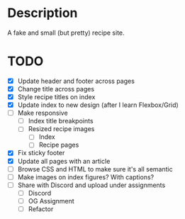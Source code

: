 # Description

A fake and small (but pretty) recipe site.

# TODO

- [X] Update header and footer across pages
- [X] Change title across pages
- [X] Style recipe titles on index
- [X] Update index to new design (after I learn Flexbox/Grid)
- [ ] Make responsive
   - [ ] Index title breakpoints
   - [ ] Resized recipe images
      - [ ] Index
      - [ ] Recipe pages
- [X] Fix sticky footer
- [X] Update all pages with an article
- [ ] Browse CSS and HTML to make sure it's all semantic
- [ ] Make images on index figures? With captions?
- [ ] Share with Discord and upload under assignments
   - [ ] Discord
   - [ ] OG Assignment
   - [ ] Refactor
